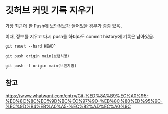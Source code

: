 # 깃허브 커밋 기록 지우기

가장 최근에 한 Push에 보안정보가 들어있을 경우가 종종 있음. 

이때, 정보를 지우고 다시 push를 하더라도 commit history에 기록은 남아있음.

~~~terminal
git reset --hard HEAD^

git push origin main(브랜치명)

git push -f origin main(브랜치명)
~~~

## 참고

https://www.whatwant.com/entry/Git-%ED%8A%B9%EC%A0%95-%ED%8C%8C%EC%9D%BC%EC%97%90-%EB%8C%80%ED%95%9C-%EC%9D%B4%EB%A0%A5-%EC%82%AD%EC%A0%9C